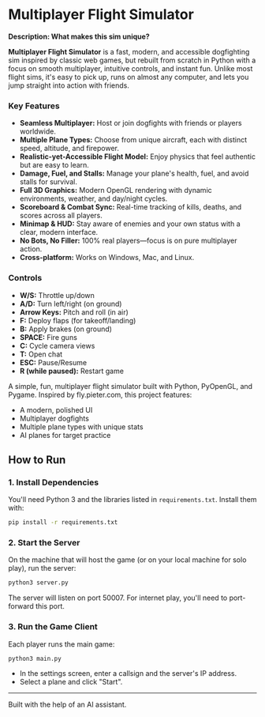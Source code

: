 # Multiplayer Flight Simulator

**Description: What makes this sim unique?**

**Multiplayer Flight Simulator** is a fast, modern, and accessible dogfighting sim inspired by classic web games, but rebuilt from scratch in Python with a focus on smooth multiplayer, intuitive controls, and instant fun. Unlike most flight sims, it's easy to pick up, runs on almost any computer, and lets you jump straight into action with friends.

### Key Features
- **Seamless Multiplayer:** Host or join dogfights with friends or players worldwide.
- **Multiple Plane Types:** Choose from unique aircraft, each with distinct speed, altitude, and firepower.
- **Realistic-yet-Accessible Flight Model:** Enjoy physics that feel authentic but are easy to learn.
- **Damage, Fuel, and Stalls:** Manage your plane's health, fuel, and avoid stalls for survival.
- **Full 3D Graphics:** Modern OpenGL rendering with dynamic environments, weather, and day/night cycles.
- **Scoreboard & Combat Sync:** Real-time tracking of kills, deaths, and scores across all players.
- **Minimap & HUD:** Stay aware of enemies and your own status with a clear, modern interface.
- **No Bots, No Filler:** 100% real players—focus is on pure multiplayer action.
- **Cross-platform:** Works on Windows, Mac, and Linux.

### Controls
- **W/S:** Throttle up/down
- **A/D:** Turn left/right (on ground)
- **Arrow Keys:** Pitch and roll (in air)
- **F:** Deploy flaps (for takeoff/landing)
- **B:** Apply brakes (on ground)
- **SPACE:** Fire guns
- **C:** Cycle camera views
- **T:** Open chat
- **ESC:** Pause/Resume
- **R (while paused):** Restart game

A simple, fun, multiplayer flight simulator built with Python, PyOpenGL, and Pygame. Inspired by fly.pieter.com, this project features:
- A modern, polished UI
- Multiplayer dogfights
- Multiple plane types with unique stats
- AI planes for target practice

## How to Run

### 1. Install Dependencies
You'll need Python 3 and the libraries listed in `requirements.txt`. Install them with:
```bash
pip install -r requirements.txt
```

### 2. Start the Server
On the machine that will host the game (or on your local machine for solo play), run the server:
```bash
python3 server.py
```
The server will listen on port 50007. For internet play, you'll need to port-forward this port.

### 3. Run the Game Client
Each player runs the main game:
```bash
python3 main.py
```
- In the settings screen, enter a callsign and the server's IP address.
- Select a plane and click "Start".

---
Built with the help of an AI assistant. 
